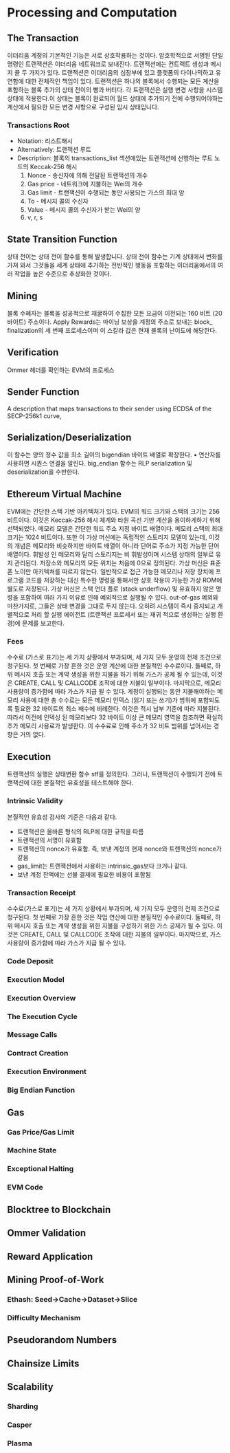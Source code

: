 # Processing and Computation

## The Transaction
이더리움 계정의 기본적인 기능은 서로 상호작용하는 것이다. 암호학적으로 서명된 단일 명령인 트랜잭션은 이더리움 네트워크로 보내진다. 트랜잭션에는 컨트랙트 생성과 메시지 콜 두 가지가 있다. 트랜잭션은 이더리움의 심장부에 있고 플랫폼의 다이나믹하고 유연함에 대한 전체적인 책임이 있다. 트랜잭션은 하나의 블록에서 수행되는 모든 계산을 포함하는 블록 추가의 상태 전이의 빵과 버터다. 각 트랜잭션은 실행 변경 사항을 시스템 상태에 적용한다.이 상태는 블록이 완료되어 월드 상태에 추가되기 전에 수행되어야하는 계산에서 필요한 모든 변경 사항으로 구성된 임시 상태입니다.

### Transactions Root
- Notation: 리스트해시
- Alternatively: 트랜잭션 루트
- Description: 블록의 transactions_list 섹션에있는 트랜잭션에 선행하는 루트 노드의 Keccak-256 해시
     1. Nonce - 송신자에 의해 전달된 트랜잭션의 개수
     2. Gas price - 네트워크에 지불하는 Wei의 개수
     3. Gas limit - 트랜잭션이 수행되는 동안 사용되는 가스의 최대 양
     4. To - 메시지 콜의 수신자
     5. Value - 메시지 콜의 수신자가 받는 Wei의 양
     6. v, r, s

## State Transition Function
상태 전이는 상태 전이 함수를 통해 발생합니다. 상태 전이 함수는 기계 상태에서 변화를 가져 와서 그것들을 세계 상태에 추가하는 전반적인 행동을 포함하는 이더리움에서의 여러 작업을 높은 수준으로 추상화한 것이다.
## Mining
블록 수혜자는 블록을 성공적으로 채굴하여 수집한 모든 요금이 이전되는 160 비트 (20 바이트) 주소이다. Apply Rewards는 마이닝 보상을 계정의 주소로 보내는 block_ finalization의 세 번째 프로세스이며 이 스칼라 값은 현재 블록의 난이도에 해당한다.

## Verification
Ommer 헤더를 확인하는 EVM의 프로세스
## Sender Function
A description that maps transactions to their sender using ECDSA of the SECP-256k1 curve,

## Serialization/Deserialization
 이 함수는 양의 정수 값을 최소 길이의 bigendian 바이트 배열로 확장한다. • 연산자를 사용하면 시퀀스 연결을 알린다. big_endian 함수는 RLP serialization 및 deserialization을 수반한다.
## Ethereum Virtual Machine
EVM에는 간단한 스택 기반 아키텍처가 있다. EVM의 워드 크기와 스택의 크기는 256 비트이다. 이것은 Keccak-256 해시 체계와 타원 곡선 기반 계산을 용이하게하기 위해 선택되었다. 메모리 모델은 간단한 워드 주소 지정 바이트 배열이다. 메모리 스택의 최대 크기는 1024 비트이다. 또한 이 가상 머신에는 독립적인 스토리지 모델이 있는데, 이것의 개념은 메모리와 비슷하지만 바이트 배열이 아니라 단어로 주소가 지정 가능한 단어 배열이다. 휘발성 인 메모리와 달리 스토리지는 비 휘발성이며 시스템 상태의 일부로 유지 관리된다.
 저장소와 메모리의 모든 위치는 처음에 0으로 정의된다. 가상 머신은 표준 폰 노이만 아키텍쳐를 따르지 않는다. 일반적으로 접근 가능한 메모리나 저장 장치에 프로그램 코드를 저장하는 대신 특수한 명령을 통해서만 상호 작용이 가능한 가상 ROM에 별도로 저장된다.
 가상 머신은 스택 언더 플로 (stack underflow) 및 유효하지 않은 명령을 포함하여 여러 가지 이유로 인해 예외적으로 실행될 수 있다. out-of-gas 예외와 마찬가지로, 그들은 상태 변경을 그대로 두지 않는다. 오히려 시스템이 즉시 중지되고 개별적으로 처리 할 실행 에이전트 (트랜잭션 프로세서 또는 재귀 적으로 생성하는 실행 환경)에 문제를 보고한다.

### Fees
수수료 (가스로 표기)는 세 가지 상황에서 부과되며, 세 가지 모두 운영의 전제 조건으로 청구된다. 첫 번째로 가장 흔한 것은 운영 계산에 대한 본질적인 수수료이다. 둘째로, 하위 메시지 호출 또는 계약 생성을 위한 지불을 하기 위해 가스가 공제 될 수 있는데, 이것은 CREATE, CALL 및 CALLCODE 조작에 대한 지불의 일부이다. 마지막으로, 메모리 사용량이 증가함에 따라 가스가 지급 될 수 있다.
계정이 실행되는 동안 지불해야하는 메모리 사용에 대한 총 수수료는 모든 메모리 인덱스 (읽기 또는 쓰기)가 범위에 포함되도록 필요한 32 바이트의 최소 배수에 비례한다. 이것은 적시 납부 기준에 따라 지불된다. 따라서 이전에 인덱싱 된 메모리보다 32 바이트 이상 큰 메모리 영역을 참조하면 확실히 추가 메모리 사용료가 발생한다. 이 수수료로 인해 주소가 32 비트 범위를 넘어서는 경향은 거의 없다.


## Execution
트랜잭션의 실행은 상태변환 함수 stf를 정의한다. 그러나, 트랜잭션이 수행되기 전에 트랜잭션에 대한 본질적인 유효성을 테스트해야 한다.
### Intrinsic Validity
본질적인 유효성 검사의 기준은 다음과 같다.
- 트랜잭션은 올바른 형식의 RLP에 대한 규칙을 따름
- 트랜잭션의 서명이 유효함
- 트랜잭션의 nonce가 유효함. 즉, 보낸 계정의 현재 nonce와 트랜잭션의 nonce가 같음
- gas_limit는 트랜잭션에서 사용하는 intrinsic_gas보다 크거나 같다.
- 보낸 계정 잔액에는 선불 결제에 필요한 비용이 포함됨

### Transaction Receipt
수수료(가스로 표기)는 세 가지 상황에서 부과되며, 세 가지 모두 운영의 전제 조건으로 청구된다. 첫 번째로 가장 흔한 것은 작업 연산에 대한 본질적인 수수료이다. 둘째로, 하위 메시지 호출 또는 계약 생성을 위한 지불을 구성하기 위한 가스 공제가 될 수 있다. 이것은 CREATE, CALL 및 CALLCODE 조작에 대한 지불의 일부이다. 마지막으로, 가스 사용량이 증가함에 따라 가스가 지급 될 수 있다.

### Code Deposit
### Execution Model
### Execution Overview
### The Execution Cycle
### Message Calls
### Contract Creation
### Execution Environment
### Big Endian Function

## Gas
### Gas Price/Gas Limit
### Machine State
### Exceptional Halting
### EVM Code

## Blocktree to Blockchain

## Ommer Validation

## Reward Application

## Mining Proof-of-Work
### Ethash: Seed->Cache->Dataset->Slice
### Difficulty Mechanism

## Pseudorandom Numbers

## Chainsize Limits

## Scalability
### Sharding
### Casper
### Plasma

